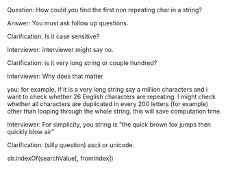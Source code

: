 Question: How could you find the first non repeating char in a string?

Answer: You must ask follow up questions.

Clarification: Is it case sensitive?

Interviewer: interviewer might say no.

Clarification: is it very long string or couple hundred?

Interviewer: Why does that matter

you: for example, if it is a very long string say a million characters and i want to check whether 26 English characters are repeating. I might check whether all characters are duplicated in every 200 letters (for example) other than looping through the whole string. this will save computation time.

Interviewer: For simplicity, you string is "the quick brown fox jumps then quickly blow air"

Clarification: (silly question) ascii or unicode.


str.indexOf(searchValue[, fromIndex])

